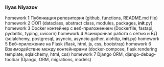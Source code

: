 ### Ilyas Niyazov

homework 1 Публикация репозитория (github, functions, README.md file)
homework 2 ООП (dataclass, abstract class, modules, packages, __init__.py)
homework 3 Docker контейнер c веб-приложением (Dockerfile, fastapi, pydantic, typing, uvicorn)
homework 4 Асинхронная работа с сетью и БД (sqlalchemy, postgresql, asyncio, asyncio.gather, aiohttp, __init__.py)
homework 5 Веб-приложение на Flask (flask, html, js, css, bootstrap)
homework 6 Взаимодействие между контейнерами (docker-compose, flask rendering template, sqlalchemy, html, css)
homework 7 Django ORM, django-debug-toolbar (Django, ORM, migrations, models)